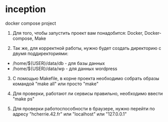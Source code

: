 # inception
docker compose project

1. Для того, чтобы запустить проект вам понадобится: Docker, Docker-compose, Make

2. Так же, для корректной работы, нужно будет создать директорию с двумя поддиректориями:
- /home/${USER}/data/db - для базы данных
- /home/${USER}/data/wp - для данных wordpress

3. C помощью Makefile, в корне проекта необходимо собрать образы командой "make all" или просто "make"

4. Для проверки, работают ли сервисы правильно, необходимо ввести "make ps"

5. Для проверки работоспособности в браузере, нужно перейти по адресу "hcherrie.42.fr" или "localhost" или "127.0.0.1"
